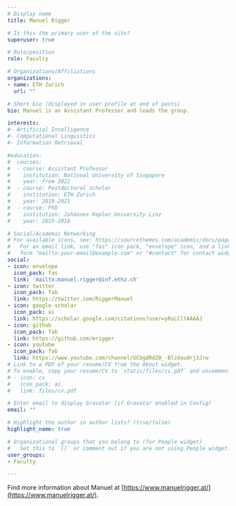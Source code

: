```yaml
---
# Display name
title: Manuel Rigger

# Is this the primary user of the site?
superuser: true

# Role/position
role: Faculty

# Organizations/Affiliations
organizations:
- name: ETH Zurich
  url: ""

# Short bio (displayed in user profile at end of posts)
bio: Manuel is an Assistant Professor and leads the group.

interests: 
#- Artificial Intelligence
#- Computational Linguistics
#- Information Retrieval

#education:
#  courses:
#  - course: Assistant Professor
#    institution: National University of Singapore
#    year: from 2022
#  - course: Postdoctoral scholar
#    institution: ETH Zurich
#    year: 2019-2021
#  - course: PhD
#    institution: Johannes Kepler University Linz
#    year: 2015-2018

# Social/Academic Networking
# For available icons, see: https://sourcethemes.com/academic/docs/page-builder/#icons
#   For an email link, use "fas" icon pack, "envelope" icon, and a link in the
#   form "mailto:your-email@example.com" or "#contact" for contact widget.
social:
- icon: envelope
  icon_pack: fas
  link: 'mailto:manuel.rigger@inf.ethz.ch'
- icon: twitter
  icon_pack: fab
  link: https://twitter.com/RiggerManuel
- icon: google-scholar
  icon_pack: ai
  link: https://scholar.google.com/citations?user=yRsLClYAAAAJ
- icon: github
  icon_pack: fab
  link: https://github.com/mrigger
- icon: youtube
  icon_pack: fab
  link: https://www.youtube.com/channel/UCbgdRdZ0_-Blzdaudrj3Jrw
# Link to a PDF of your resume/CV from the About widget.
# To enable, copy your resume/CV to `static/files/cv.pdf` and uncomment the lines below.
# - icon: cv
#   icon_pack: ai
#   link: files/cv.pdf

# Enter email to display Gravatar (if Gravatar enabled in Config)
email: ""

# Highlight the author in author lists? (true/false)
highlight_name: true

# Organizational groups that you belong to (for People widget)
#   Set this to `[]` or comment out if you are not using People widget.
user_groups:
- Faculty

---
```


Find more information about Manuel at [https://www.manuelrigger.at/](https://www.manuelrigger.at/).
